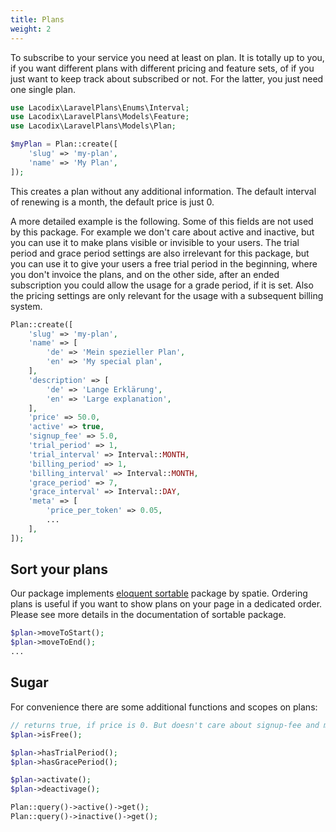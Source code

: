 ```yaml
---
title: Plans
weight: 2
---
```


To subscribe to your service you need at least on plan. It is totally up to you, if you want different
plans with different pricing and feature sets, of if you just want to keep track about subscribed or not.
For the latter, you just need one single plan.

```php 
use Lacodix\LaravelPlans\Enums\Interval;
use Lacodix\LaravelPlans\Models\Feature;
use Lacodix\LaravelPlans\Models\Plan;

$myPlan = Plan::create([
    'slug' => 'my-plan',
    'name' => 'My Plan',
]);
```

This creates a plan without any additional information. The default interval of renewing is a month, the default 
price is just 0.

A more detailed example is the following. Some of this fields are not used by this package. For example we don't
care about active and inactive, but you can use it to make plans visible or invisible to your users. The trial
period and grace period settings are also irrelevant for this package, but you can use it to give your users
a free trial period in the beginning, where you don't invoice the plans, and on the other side, after an ended
subscription you could allow the usage for a grade period, if it is set. 
Also the pricing settings are only relevant for the usage with a subsequent billing system.

```php 
Plan::create([
    'slug' => 'my-plan',
    'name' => [
        'de' => 'Mein spezieller Plan',
        'en' => 'My special plan',
    ],
    'description' => [
        'de' => 'Lange Erklärung',
        'en' => 'Large explanation',
    ],
    'price' => 50.0,
    'active' => true,
    'signup_fee' => 5.0,
    'trial_period' => 1,
    'trial_interval' => Interval::MONTH,
    'billing_period' => 1,
    'billing_interval' => Interval::MONTH,
    'grace_period' => 7,
    'grace_interval' => Interval::DAY,
    'meta' => [
        'price_per_token' => 0.05,
        ...
    ],
]);
```

## Sort your plans

Our package implements [eloquent sortable](https://github.com/spatie/eloquent-sortable) package by spatie.
Ordering plans is useful if you want to show plans on your page in a dedicated order. Please see more
details in the documentation of sortable package.

```php
$plan->moveToStart();
$plan->moveToEnd();
...
```

## Sugar

For convenience there are some additional functions and scopes on plans:

```php
// returns true, if price is 0. But doesn't care about signup-fee and meta-data.
$plan->isFree(); 

$plan->hasTrialPeriod(); 
$plan->hasGracePeriod();

$plan->activate();
$plan->deactivage();

Plan::query()->active()->get();
Plan::query()->inactive()->get();
 ```
